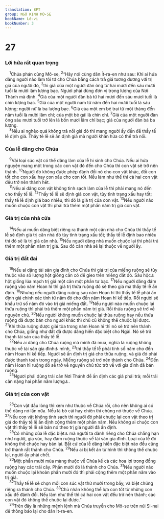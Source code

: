 ```yaml
---
translation: BPT
group: NGŨ KINH MÔ-SE
bookName: Lê-vi 
bookNumber: 3
---
```


<div class="title"><h1>27</h1><h3>Lời hứa rất quan trọng</h3></div>
<span class="verse le_27_1"> <sup>1</sup>Chúa phán cùng Mô-se,</span>
<span class="verse le_27_2"><sup>2</sup>“Hãy nói cùng dân Ít-ra-en như sau: Khi ai hứa dâng người nào làm tôi tớ cho Chúa bằng cách trả giá tương đương với trị giá của người đó,</span>
<span class="verse le_27_3"><sup>3</sup>thì giá của một người đàn ông từ hai mươi đến sáu mươi tuổi là mười lăm lượng bạc. Ngươi phải dùng đơn vị trọng lượng của Nơi Thánh mà định.</span>
<span class="verse le_27_4"><sup>4</sup>Giá của một người đàn bà từ hai mươi đến sáu mươi tuổi là chín lượng bạc.</span>
<span class="verse le_27_5"><sup>5</sup>Giá của một người nam từ năm đến hai mươi tuổi là sáu lượng; người nữ là ba lượng bạc.</span>
<span class="verse le_27_6"><sup>6</sup>Giá của một em bé trai từ một tháng đến năm tuổi là mười lăm chỉ; của một bé gái là chín chỉ.</span>
<span class="verse le_27_7"><sup>7</sup>Giá của một người đàn ông sáu mươi tuổi trở lên là bốn mươi lăm chỉ bạc; giá của người đàn bà ba lượng.<br/></span>
<span class="verse le_27_8"> <sup>8</sup>Nếu ai nghèo quá không trả nổi giá đó thì mang người ấy đến để thầy tế lễ định giá. Thầy tế lễ sẽ ấn định giá mà người khấn hứa có thể trả nổi.<br/></span>
<div class="title"><h3>Của lễ dâng cho Chúa</h3></div>
<span class="verse le_27_9"> <sup>9</sup>Vài loại súc vật có thể dâng làm của lễ hi sinh cho Chúa. Nếu ai hứa nguyện mang một trong các con vật đó đến cho Chúa thì con vật sẽ trở nên thánh.</span>
<span class="verse le_27_10"><sup>10</sup>Người đó không được phép đánh đổi nó cho con vật khác, đổi con tốt cho con xấu hay con xấu cho con tốt. Nếu làm như thế thì cả hai con vật đều trở nên thánh hết.<br/></span>
<span class="verse le_27_11"> <sup>11</sup>Nếu ai dâng con vật không tinh sạch làm của lễ thì phải mang nó đến cho thầy tế lễ.</span>
<span class="verse le_27_12"><sup>12</sup>Thầy tế lễ sẽ định giá con vật, tùy tình trạng xấu hay tốt; thầy tế lễ định giá bao nhiêu, thì đó là giá trị của con vật.</span>
<span class="verse le_27_13"><sup>13</sup>Nếu người nào muốn chuộc con vật thì phải trả thêm một phần năm trị giá con vật.<br/></span>
<div class="title"><h3>Giá trị của nhà cửa</h3></div>
<span class="verse le_27_14"> <sup>14</sup>Nếu ai muốn dâng biệt riêng ra thánh một căn nhà cho Chúa thì thầy tế lễ sẽ định giá trị căn nhà đó tùy tình trạng xấu tốt; thầy tế lễ định bao nhiêu thì đó sẽ là trị giá căn nhà.</span>
<span class="verse le_27_15"><sup>15</sup>Nếu người dâng nhà muốn chuộc lại thì phải trả thêm một phần năm trị giá. Sau đó căn nhà sẽ lại thuộc về người ấy.<br/></span>
<div class="title"><h3>Giá trị đất đai</h3></div>
<span class="verse le_27_16"> <sup>16</sup>Nếu ai dâng tài sản gia đình cho Chúa thì giá trị của miếng ruộng sẽ tùy thuộc vào số lượng hột giống cần có để gieo trên miếng đất đó. Sáu hộc<a data-toggle="tooltip" data-placement="bottom" title="Nguyên văn, “ô-me.” Mỗi ô-me chứa khoảng 220 lít.">⚓</a> hột giống lúa mạch trị giá một cân một phần tư bạc.</span>
<span class="verse le_27_17"><sup>17</sup>Nếu người dâng đám ruộng vào năm Hoan hỉ thì giá trị thửa ruộng đó sẽ theo giá mà thầy tế lễ ấn định.</span>
<span class="verse le_27_18"><sup>18</sup>Nhưng nếu người dâng ruộng sau năm Hoan hỉ thì thầy tế lễ phải ấn định giá chính xác tính từ năm đó cho đến năm Hoan hỉ kế tiếp. Rồi người sẽ khấu trừ số năm đó vào trị giá miếng đất.</span>
<span class="verse le_27_19"><sup>19</sup>Nếu người nào muốn chuộc lại thửa ruộng thì phải trả thêm một phần năm trị giá. Rồi thửa ruộng sẽ trở về nguyên chủ.</span>
<span class="verse le_27_20"><sup>20</sup>Nếu người không muốn chuộc lại thửa ruộng hay nếu thửa ruộng đã được bán cho người khác thì chủ cũ không thể chuộc lại được.</span>
<span class="verse le_27_21"><sup>21</sup>Khi thửa ruộng được giải tỏa trong năm Hoan hỉ thì nó sẽ trở nên thánh cho Chúa, giống như đất đã được dâng hiến đặc biệt cho Ngài. Nó sẽ trở thành tài sản của thầy tế lễ.<br/></span>
<span class="verse le_27_22"> <sup>22</sup>Nếu ai dâng cho Chúa ruộng mà mình đã mua, nghĩa là ruộng không thuộc về tài sản gia đình<a data-toggle="tooltip" data-placement="bottom" title="Vào thời xưa trong dân Ít-ra-en, đất được Thượng Đế cấp cho gia đình chứ không phải cho cá nhân vì thế không thể bán đi, chỉ có thể cho thuê tới 50 năm.">⚓</a> mình,</span>
<span class="verse le_27_23"><sup>23</sup>thì thầy tế lễ phải tính số năm cho đến năm Hoan hỉ kế tiếp. Người sẽ ấn định trị giá cho thửa ruộng, và giá đó phải được thanh toán trong ngày. Miếng ruộng sẽ trở nên thánh cho Chúa.</span>
<span class="verse le_27_24"><sup>24</sup>Đến năm Hoan hỉ ruộng đó sẽ trở về nguyên chủ tức trở về với gia đình đã bán ruộng.<br/></span>
<span class="verse le_27_25"> <sup>25</sup>Ngươi phải dùng trái cân Nơi Thánh để ấn định các giá phải trả; mỗi trái cân nặng hai phần năm lượng<a data-toggle="tooltip" data-placement="bottom" title="Nguyên văn, “ghê-ra” (khoảng 1 gờ-ram).">⚓</a>.<br/></span>
<div class="title"><h3>Giá trị của con vật</h3></div>
<span class="verse le_27_26"> <sup>26</sup>Con vật đầu lòng thì xem như thuộc về Chúa rồi, cho nên không ai có thể dâng nó lần nữa. Nếu là bò cái hay chiên thì chúng nó thuộc về Chúa.</span>
<span class="verse le_27_27"><sup>27</sup>Nếu con vật không tinh sạch thì người đó phải chuộc lại con vật theo trị giá do thầy tế lễ ấn định cộng thêm một phần năm. Nếu không ai chuộc con vật thì thầy tế lễ sẽ bán nó theo trị giá người đã ấn định.<br/></span>
<span class="verse le_27_28"> <sup>28</sup>Có những của lễ đặc biệt<a data-toggle="tooltip" data-placement="bottom" title="Đây thường là những của chiếm được trong chiến tranh. Những vật ấy thuộc về Chúa cho nên không thể dùng vào việc gì khác.">⚓</a> mà người ta dành riêng cho Chúa chẳng hạn như người, gia súc, hay đám ruộng thuộc về tài sản gia đình. Loại của lễ đó không thể chuộc hay bán lại. Bất cứ của lễ dâng hiến đặc biệt nào đều cũng trở thành rất thánh cho Chúa.</span>
<span class="verse le_27_29"><sup>29</sup>Nếu ai bị kết án tử hình thì không thể chuộc lại, người ấy phải chết.<br/></span>
<span class="verse le_27_30"> <sup>30</sup>Một phần mười mùa màng thuộc về Chúa kể cả các hoa lợi trong đồng ruộng hay các trái cây. Phần mười đó là thánh cho Chúa.</span>
<span class="verse le_27_31"><sup>31</sup>Nếu người nào muốn chuộc lại khoản phần mười đó thì phải cộng thêm một phần năm vào trị giá.<br/></span>
<span class="verse le_27_32"> <sup>32</sup>Thầy tế lễ sẽ chọn mỗi con súc vật thứ mười trong bầy, và biệt chúng riêng ra thánh cho Chúa.</span>
<span class="verse le_27_33"><sup>33</sup>Chủ nhân không thể lựa con tốt từ những con xấu để đánh đổi. Nếu làm như thế thì cả hai con vật đều trở nên thánh; các con vật đó không thể chuộc lại được.”<br/></span>
<span class="verse le_27_34"> <sup>34</sup>Trên đây là những mệnh lệnh mà Chúa truyền cho Mô-se trên núi Si-nai để thông báo lại cho dân Ít-ra-en.<br/></span>
